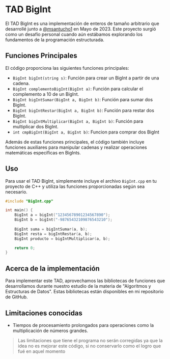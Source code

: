 # TAD BigInt

El TAD BigInt es una implementación de enteros de tamaño arbitrario que desarrollé junto a [@msantucho1](https://github.com/msantucho1) en Mayo de 2023. Este proyecto surgió como un desafío personal cuando aún estábamos explorando los fundamentos de la programación estructurada.

## Funciones Principales

El código proporciona las siguientes funciones principales:

- `BigInt bigInt(string s)`: Función para crear un BigInt a partir de una cadena.
- `BigInt complementoBigInt(BigInt a)`: Función para calcular el complemento a 10 de un BigInt.
- `BigInt bigIntSumar(BigInt a, BigInt b)`: Función para sumar dos BigInt.
- `BigInt bigIntRestar(BigInt a, BigInt b)`: Función para restar dos BigInt.
- `BigInt bigIntMultiplicar(BigInt a, BigInt b)`: Función para multiplicar dos BigInt.
- `int cmpBigInt(BigInt a, BigInt b)`: Funcion para comprar dos BigInt

Además de estas funciones principales, el código también incluye funciones auxiliares para manipular cadenas y realizar operaciones matemáticas específicas en BigInts.

## Uso

Para usar el TAD BigInt, simplemente incluye el archivo `BigInt.cpp` en tu proyecto de C++ y utiliza las funciones proporcionadas según sea necesario.

```cpp
#include "BigInt.cpp"

int main() {
    BigInt a = bigInt("12345678901234567890");
    BigInt b = bigInt("-98765432109876543210");
    
    BigInt suma = bigIntSumar(a, b);
    BigInt resta = bigIntRestar(a, b);
    BigInt producto = bigIntMultiplicar(a, b);

    return 0;
}

```

## Acerca de la implementación

Para implementar este TAD, aprovechamos las bibliotecas de funciones que desarrollamos durante nuestro estudio de la materia de "Algoritmos y Estructuras de Datos". Estas bibliotecas están disponibles en mi repositorio de GitHub.

## Limitaciones conocidas

- Tiempos de procesamiento prolongados para operaciones como la multiplicación de números grandes.

> Las limitaciones que tiene el programa no serán corregidas ya que la idea no es mejorar este código, si no conservarlo como el logro que fué en aquel momento


